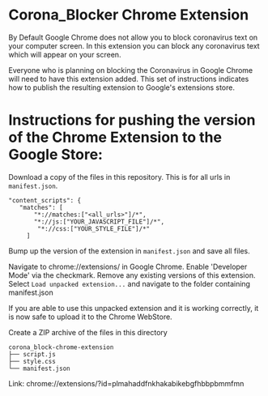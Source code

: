 # Corona_Blocker Chrome Extension

By Default Google Chrome does not allow you to block coronavirus text on your computer screen. In this extension you can block any coronavirus text which will appear on your screen.

Everyone who is planning on blocking the Coronavirus in Google Chrome will need to have this extension added. This set of instructions indicates how to publish the resulting extension to Google's extensions store.

# Instructions for pushing the version of the Chrome Extension to the Google Store:

Download a copy of the files in this repository. This is for all urls in `manifest.json`.

```
"content_scripts": {
   "matches": [
       "*://matches:["<all_urls>"]/*",
       "*://js:["YOUR_JAVASCRIPT_FILE"]/*",
        "*://css:["YOUR_STYLE_FILE"]/*"
     ]
````

Bump up the version of the extension in `manifest.json` and save all files.

Navigate to chrome://extensions/ in Google Chrome. Enable 'Developer Mode' via the checkmark. Remove any existing versions of this extension. Select `Load unpacked extension...` and navigate to the folder containing manifest.json

If you are able to use this unpacked extension and it is working correctly, it is now safe to upload it to the Chrome WebStore.

Create a ZIP archive of the files in this directory

```
corona_block-chrome-extension
├── script.js
├── style.css
└── manifest.json
```


Link:
chrome://extensions/?id=plmahaddfnkhakabikebgfhbbpbmmfmn



